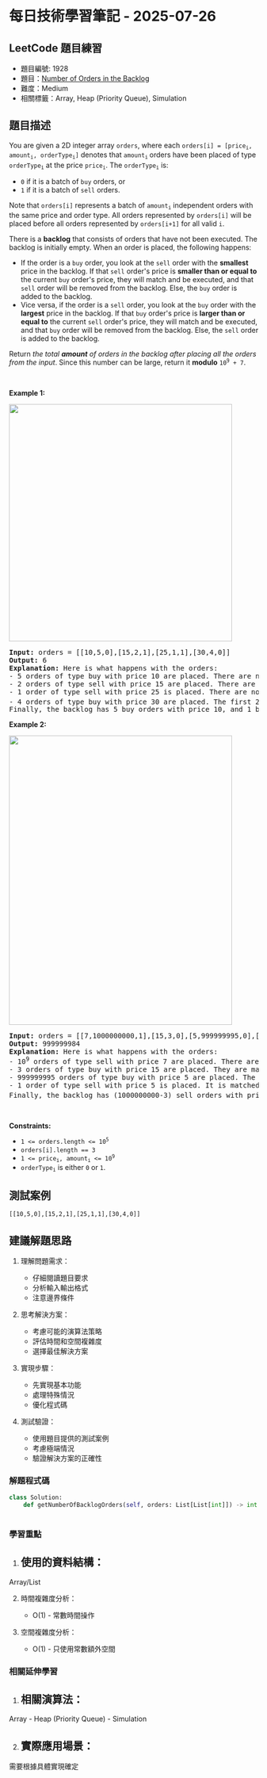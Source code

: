 # 每日技術學習筆記 - 2025-07-26

## LeetCode 題目練習
- 題目編號: 1928
- 題目：[Number of Orders in the Backlog](https://leetcode.com/problems/number-of-orders-in-the-backlog)
- 難度：Medium
- 相關標籤：Array, Heap (Priority Queue), Simulation

## 題目描述
<p>You are given a 2D integer array <code>orders</code>, where each <code>orders[i] = [price<sub>i</sub>, amount<sub>i</sub>, orderType<sub>i</sub>]</code> denotes that <code>amount<sub>i</sub></code><sub> </sub>orders have been placed of type <code>orderType<sub>i</sub></code> at the price <code>price<sub>i</sub></code>. The <code>orderType<sub>i</sub></code> is:</p>

<ul>
	<li><code>0</code> if it is a batch of <code>buy</code> orders, or</li>
	<li><code>1</code> if it is a batch of <code>sell</code> orders.</li>
</ul>

<p>Note that <code>orders[i]</code> represents a batch of <code>amount<sub>i</sub></code> independent orders with the same price and order type. All orders represented by <code>orders[i]</code> will be placed before all orders represented by <code>orders[i+1]</code> for all valid <code>i</code>.</p>

<p>There is a <strong>backlog</strong> that consists of orders that have not been executed. The backlog is initially empty. When an order is placed, the following happens:</p>

<ul>
	<li>If the order is a <code>buy</code> order, you look at the <code>sell</code> order with the <strong>smallest</strong> price in the backlog. If that <code>sell</code> order&#39;s price is <strong>smaller than or equal to</strong> the current <code>buy</code> order&#39;s price, they will match and be executed, and that <code>sell</code> order will be removed from the backlog. Else, the <code>buy</code> order is added to the backlog.</li>
	<li>Vice versa, if the order is a <code>sell</code> order, you look at the <code>buy</code> order with the <strong>largest</strong> price in the backlog. If that <code>buy</code> order&#39;s price is <strong>larger than or equal to</strong> the current <code>sell</code> order&#39;s price, they will match and be executed, and that <code>buy</code> order will be removed from the backlog. Else, the <code>sell</code> order is added to the backlog.</li>
</ul>

<p>Return <em>the total <strong>amount</strong> of orders in the backlog after placing all the orders from the input</em>. Since this number can be large, return it <strong>modulo</strong> <code>10<sup>9</sup> + 7</code>.</p>

<p>&nbsp;</p>
<p><strong class="example">Example 1:</strong></p>
<img alt="" src="https://assets.leetcode.com/uploads/2021/03/11/ex1.png" style="width: 450px; height: 479px;" />
<pre>
<strong>Input:</strong> orders = [[10,5,0],[15,2,1],[25,1,1],[30,4,0]]
<strong>Output:</strong> 6
<strong>Explanation:</strong> Here is what happens with the orders:
- 5 orders of type buy with price 10 are placed. There are no sell orders, so the 5 orders are added to the backlog.
- 2 orders of type sell with price 15 are placed. There are no buy orders with prices larger than or equal to 15, so the 2 orders are added to the backlog.
- 1 order of type sell with price 25 is placed. There are no buy orders with prices larger than or equal to 25 in the backlog, so this order is added to the backlog.
- 4 orders of type buy with price 30 are placed. The first 2 orders are matched with the 2 sell orders of the least price, which is 15 and these 2 sell orders are removed from the backlog. The 3<sup>rd</sup> order is matched with the sell order of the least price, which is 25 and this sell order is removed from the backlog. Then, there are no more sell orders in the backlog, so the 4<sup>th</sup> order is added to the backlog.
Finally, the backlog has 5 buy orders with price 10, and 1 buy order with price 30. So the total number of orders in the backlog is 6.
</pre>

<p><strong class="example">Example 2:</strong></p>
<img alt="" src="https://assets.leetcode.com/uploads/2021/03/11/ex2.png" style="width: 450px; height: 584px;" />
<pre>
<strong>Input:</strong> orders = [[7,1000000000,1],[15,3,0],[5,999999995,0],[5,1,1]]
<strong>Output:</strong> 999999984
<strong>Explanation:</strong> Here is what happens with the orders:
- 10<sup>9</sup> orders of type sell with price 7 are placed. There are no buy orders, so the 10<sup>9</sup> orders are added to the backlog.
- 3 orders of type buy with price 15 are placed. They are matched with the 3 sell orders with the least price which is 7, and those 3 sell orders are removed from the backlog.
- 999999995 orders of type buy with price 5 are placed. The least price of a sell order is 7, so the 999999995 orders are added to the backlog.
- 1 order of type sell with price 5 is placed. It is matched with the buy order of the highest price, which is 5, and that buy order is removed from the backlog.
Finally, the backlog has (1000000000-3) sell orders with price 7, and (999999995-1) buy orders with price 5. So the total number of orders = 1999999991, which is equal to 999999984 % (10<sup>9</sup> + 7).
</pre>

<p>&nbsp;</p>
<p><strong>Constraints:</strong></p>

<ul>
	<li><code>1 &lt;= orders.length &lt;= 10<sup>5</sup></code></li>
	<li><code>orders[i].length == 3</code></li>
	<li><code>1 &lt;= price<sub>i</sub>, amount<sub>i</sub> &lt;= 10<sup>9</sup></code></li>
	<li><code>orderType<sub>i</sub></code> is either <code>0</code> or <code>1</code>.</li>
</ul>

## 測試案例
```
[[10,5,0],[15,2,1],[25,1,1],[30,4,0]]
```

## 建議解題思路
1. 理解問題需求：
   - 仔細閱讀題目要求
   - 分析輸入輸出格式
   - 注意邊界條件

2. 思考解決方案：
   - 考慮可能的演算法策略
   - 評估時間和空間複雜度
   - 選擇最佳解決方案

3. 實現步驟：
   - 先實現基本功能
   - 處理特殊情況
   - 優化程式碼

4. 測試驗證：
   - 使用題目提供的測試案例
   - 考慮極端情況
   - 驗證解決方案的正確性


### 解題程式碼
```python
class Solution:
    def getNumberOfBacklogOrders(self, orders: List[List[int]]) -> int:
        
```

### 學習重點
1. 使用的資料結構：
   - 
Array/List

2. 時間複雜度分析：
   - O(1) - 常數時間操作

3. 空間複雜度分析：
   - O(1) - 只使用常數額外空間

### 相關延伸學習
1. 相關演算法：
   - 
Array   - Heap (Priority Queue)   - Simulation

2. 實際應用場景：
   - 
需要根據具體實現確定
